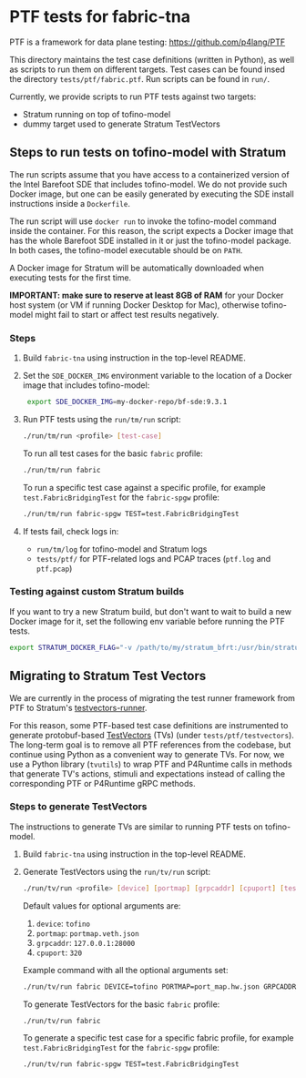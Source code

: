 <!-- Copyright 2020-present Open Networking Foundation -->
<!-- SPDX-License-Identifier: Apache-2.0 -->
# PTF tests for fabric-tna

PTF is a framework for data plane testing:
<https://github.com/p4lang/PTF>

This directory maintains the test case definitions (written in Python), as well
as scripts to run them on different targets. Test cases can be found insed the
directory `tests/ptf/fabric.ptf`. Run scripts can be found in `run/`.

Currently, we provide scripts to run PTF tests against two targets:
* Stratum running on top of tofino-model
* dummy target used to generate Stratum TestVectors

## Steps to run tests on tofino-model with Stratum

The run scripts assume that you have access to a containerized version of the
Intel Barefoot SDE that includes tofino-model. We do not provide such Docker
image, but one can be easily generated by executing the SDE install instructions
inside a `Dockerfile`.

The run script will use `docker run` to invoke the tofino-model command inside
the container. For this reason, the script expects a Docker image that has the
whole Barefoot SDE installed in it or just the tofino-model package. In both
cases, the tofino-model executable should be on `PATH`.

A Docker image for Stratum will be automatically downloaded when executing tests
for the first time.

**IMPORTANT: make sure to reserve at least 8GB of RAM** for your Docker host
system (or VM if running Docker Desktop for Mac), otherwise tofino-model might
fail to start or affect test results negatively.

### Steps

1. Build `fabric-tna` using instruction in the top-level README.

2. Set the `SDE_DOCKER_IMG` environment variable to the location of a Docker
   image that includes tofino-model:

   ```bash		
    export SDE_DOCKER_IMG=my-docker-repo/bf-sde:9.3.1		
    ```

3. Run PTF tests using the `run/tm/run` script:

    ```bash
    ./run/tm/run <profile> [test-case]
    ```

    To run all test cases for the basic `fabric` profile:

    ```bash
    ./run/tm/run fabric
    ```

    To run a specific test case against a specific profile,
    for example `test.FabricBridgingTest` for the `fabric-spgw` profile:

    ```bash
    ./run/tm/run fabric-spgw TEST=test.FabricBridgingTest
    ```

4. If tests fail, check logs in:

   * `run/tm/log` for tofino-model and Stratum logs
   * `tests/ptf/` for PTF-related logs and PCAP traces (`ptf.log` and
     `ptf.pcap`)

### Testing against custom Stratum builds

If you want to try a new Stratum build, but don't want to wait to build a new
Docker image for it, set the following env variable before running the PTF
tests.

```bash
export STRATUM_DOCKER_FLAG="-v /path/to/my/stratum_bfrt:/usr/bin/stratum_bfrt"
```

## Migrating to Stratum Test Vectors

We are currently in the process of migrating the test runner framework from PTF
to Stratum's [testvectors-runner].

For this reason, some PTF-based test case definitions are instrumented
to generate protobuf-based [TestVectors] (TVs) (under `tests/ptf/testvectors`).
The long-term goal is to remove all PTF references from the codebase, but
continue using Python as a convenient way to generate TVs. For now, we use a
Python library (`tvutils`) to wrap PTF and P4Runtime calls in methods that
generate TV's actions, stimuli and expectations instead of calling the
corresponding PTF or P4Runtime gRPC methods.

### Steps to generate TestVectors

The instructions to generate TVs are similar to running PTF tests on tofino-model.

1. Build `fabric-tna` using instruction in the top-level README.

2. Generate TestVectors using the `run/tv/run` script:

    ```bash
    ./run/tv/run <profile> [device] [portmap] [grpcaddr] [cpuport] [test-case]
    ```
   Default values for optional arguments are:
   1. `device`: `tofino`
   2. `portmap`: `portmap.veth.json`
   3. `grpcaddr`: `127.0.0.1:28000`
   4. `cpuport`: `320`

   Example command with all the optional arguments set:

   ```bash
   ./run/tv/run fabric DEVICE=tofino PORTMAP=port_map.hw.json GRPCADDR=10.128.13.111:28000 CPUPORT=320 TEST=test.FabricBridgingTest
   ```

    To generate TestVectors for the basic `fabric` profile:

    ```bash
    ./run/tv/run fabric
    ```

    To generate a specific test case for a specific fabric profile,
    for example `test.FabricBridgingTest` for the `fabric-spgw` profile:

    ```bash
    ./run/tv/run fabric-spgw TEST=test.FabricBridgingTest
    ```

[testvectors-runner]: https://github.com/stratum/testvectors-runner
[TestVectors]: https://github.com/stratum/testvectors
